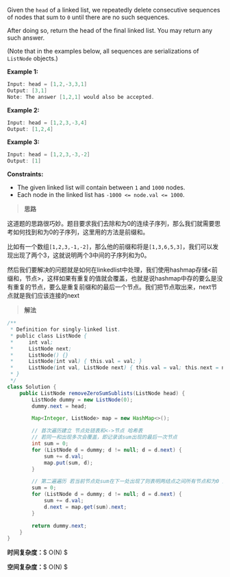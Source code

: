 Given the `head` of a linked list, we repeatedly delete consecutive sequences of nodes that sum to `0` until there are no such sequences.

After doing so, return the head of the final linked list. You may return any such answer.

 

(Note that in the examples below, all sequences are serializations of `ListNode` objects.)

**Example 1:**

```java
Input: head = [1,2,-3,3,1]
Output: [3,1]
Note: The answer [1,2,1] would also be accepted.
```

**Example 2:**

```java
Input: head = [1,2,3,-3,4]
Output: [1,2,4]
```

**Example 3:**

```java
Input: head = [1,2,3,-3,-2]
Output: [1]
```

 

**Constraints:**

- The given linked list will contain between `1` and `1000` nodes.
- Each node in the linked list has `-1000 <= node.val <= 1000`.



> **思路**

这道题的思路很巧妙。题目要求我们去除和为0的连续子序列，那么我们就需要思考如何找到和为0的子序列，这里用的方法是前缀和。

比如有一个数组`[1,2,3,-1,-2]`，那么他的前缀和将是`[1,3,6,5,3]`，我们可以发现出现了两个3，这就说明两个3中间的子序列和为0。

然后我们要解决的问题就是如何在linkedlist中处理，我们使用hashmap存储<前缀和，节点>，这样如果有重复的值就会覆盖，也就是说hashmap中存的要么是没有重复的节点，要么是重复前缀和的最后一个节点。我们把节点取出来，next节点就是我们应该连接的next



> **解法**

```java
/**
 * Definition for singly-linked list.
 * public class ListNode {
 *     int val;
 *     ListNode next;
 *     ListNode() {}
 *     ListNode(int val) { this.val = val; }
 *     ListNode(int val, ListNode next) { this.val = val; this.next = next; }
 * }
 */
class Solution {
    public ListNode removeZeroSumSublists(ListNode head) {
        ListNode dummy = new ListNode(0);
        dummy.next = head;

        Map<Integer, ListNode> map = new HashMap<>();

        // 首次遍历建立 节点处链表和<->节点 哈希表
        // 若同一和出现多次会覆盖，即记录该sum出现的最后一次节点
        int sum = 0;
        for (ListNode d = dummy; d != null; d = d.next) {
            sum += d.val;
            map.put(sum, d);
        }

        // 第二遍遍历 若当前节点处sum在下一处出现了则表明两结点之间所有节点和为0 直接删除区间所有节点
        sum = 0;
        for (ListNode d = dummy; d != null; d = d.next) {
            sum += d.val;
            d.next = map.get(sum).next;
        }

        return dummy.next;
    }
}

```

**时间复杂度：**$ O(N) $

**空间复杂度：**$ O(N) $
